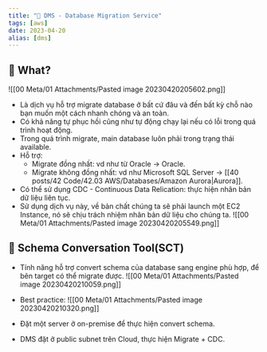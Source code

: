 ```yaml
---
title: "🌱 DMS - Database Migration Service"
tags: [aws]
date: 2023-04-20
alias: [dms]
---
```


## 🌿 What?
![[00 Meta/01 Attachments/Pasted image 20230420205602.png]]
- Là dịch vụ hỗ trợ migrate database ở bất cứ đâu và đến bất kỳ chỗ nào bạn muốn một cách nhanh chóng và an toàn.
- Có khả năng tự phục hồi cũng như tự động chạy lại nếu có lỗi trong quá trình hoạt động.
- Trong quá trình migrate, main database luôn phải trong trạng thái available.
- Hỗ trợ:
	- Migrate đồng nhất: vd như từ Oracle -> Oracle.
	- Migrate không đồng nhất: vd như Microsoft SQL Server -> [[40 posts/42 Code/42.03 AWS/Databases/Amazon Aurora|Aurora]].
- Có thể sử dụng CDC - Continuous Data Relication: thực hiện nhân bản dữ liệu liên tục.
- Sử dụng dịch vụ này, về bản chất chúng ta sẽ phải launch một EC2 Instance, nó sẽ chịu trách nhiệm nhân bản dữ liệu cho chúng ta.
![[00 Meta/01 Attachments/Pasted image 20230420205549.png]]

## 🌿 Schema Conversation Tool(SCT)
- Tính năng hỗ trợ convert schema của database sang engine phù hợp, để bên target có thể migrate được.
![[00 Meta/01 Attachments/Pasted image 20230420210059.png]]

- Best practice:
![[00 Meta/01 Attachments/Pasted image 20230420210320.png]]
- Đặt một server ở on-premise để thực hiện convert schema.
- DMS đặt ở public subnet trên Cloud, thực hiện Migrate + CDC. 